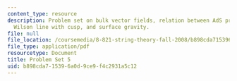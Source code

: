 ```yaml
---
content_type: resource
description: Problem set on bulk vector fields, relation between AdS propagators,
  Wilson line with cusp, and surface gravity.
file: null
file_location: /coursemedia/8-821-string-theory-fall-2008/b898cda715396a0d9ce9f4c2931a5c12_pset05.pdf
file_type: application/pdf
resourcetype: Document
title: Problem Set 5
uid: b898cda7-1539-6a0d-9ce9-f4c2931a5c12
---
```

